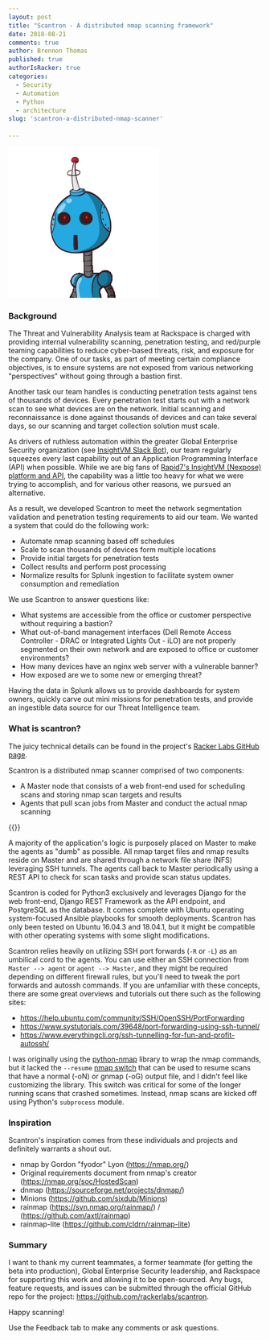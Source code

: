 ```yaml
---
layout: post
title: "Scantron - A distributed nmap scanning framework"
date: 2018-08-21
comments: true
author: Brennon Thomas
published: true
authorIsRacker: true
categories:
  - Security
  - Automation
  - Python
  - architecture
slug: 'scantron-a-distributed-nmap-scanner' 

---
```

![scantron robot](scantron_300x300.jpg)

### Background

The Threat and Vulnerability Analysis team at Rackspace is charged with
providing internal vulnerability scanning, penetration testing, and red/purple
teaming capabilities to reduce cyber-based threats, risk, and exposure for the
company.  One of our tasks, as part of meeting certain compliance objectives,
is to ensure systems are not exposed from various networking "perspectives"
without going through a bastion first.

<!--more-->

Another task our team handles is conducting penetration tests against tens of
thousands of devices.  Every penetration test starts out with a network scan to
see what devices are on the network.  Initial scanning and reconnaissance is
done against thousands of devices and can take several days, so our scanning
and target collection solution must scale.

As drivers of ruthless automation within the greater Global Enterprise Security
organization (see [InsightVM Slack Bot](https://developer.rackspace.com/blog/insightvm-nexpose-slackbot/)),
our team regularly squeezes every last capability out of an Application
Programming Interface (API) when possible.  While we are big fans of
[Rapid7's InsightVM (Nexpose) platform and API](https://www.rapid7.com/resources/rackspace-automates-and-scales-with-rapid7/),
the capability was a little too heavy for what we were trying to accomplish,
and for various other reasons, we pursued an alternative.

As a result, we developed Scantron to meet the network segmentation validation
and penetration testing requirements to aid our team.  We wanted a system that
could do the following work:

* Automate nmap scanning based off schedules
* Scale to scan thousands of devices form multiple locations
* Provide initial targets for penetration tests
* Collect results and perform post processing
* Normalize results for Splunk ingestion to facilitate system owner consumption
and remediation

We use Scantron to answer questions like:

* What systems are accessible from the office or customer perspective without
requiring a bastion?
* What out-of-band management interfaces (Dell Remote Access Controller - DRAC
or Integrated Lights Out - iLO) are not properly segmented on their own network
and are exposed to office or customer environments?
* How many devices have an nginx web server with a vulnerable banner?
* How exposed are we to some new or emerging threat?

Having the data in Splunk allows us to provide dashboards for system owners,
quickly carve out mini missions for penetration tests, and provide an ingestible
data source for our Threat Intelligence team.

### What is scantron?

The juicy technical details can be found in the project's
[Racker Labs GitHub page](https://github.com/rackerlabs/scantron).

Scantron is a distributed nmap scanner comprised of two components:

* A Master node that consists of a web front-end used for scheduling scans and
storing nmap scan targets and results
* Agents that pull scan jobs from Master and conduct the actual nmap scanning

{{<image src="scantron_architecture_overview.png" title="" alt="">}}

A majority of the application's logic is purposely placed on Master to make the
agents as "dumb" as possible.  All nmap target files and nmap results reside on
Master and are shared through a network file share (NFS) leveraging SSH tunnels.
The agents call back to Master periodically using a REST API to check for scan
tasks and provide scan status updates.

Scantron is coded for Python3 exclusively and leverages Django for the web
front-end, Django REST Framework as the API endpoint, and PostgreSQL as the
database.  It comes complete with Ubuntu operating system-focused Ansible playbooks for smooth
deployments.  Scantron has only been tested on Ubuntu 16.04.3 and 18.04.1, but
it might be compatible with other operating systems with some slight modifications.

Scantron relies heavily on utilizing SSH port forwards (`-R` or `-L`) as an
umbilical cord to the agents.  You can use either an SSH connection from `Master --> agent`
or `agent --> Master`, and they might be required depending on different
firewall rules, but you'll need to tweak the port forwards and autossh commands.
If you are unfamiliar with these concepts, there are some great overviews and
tutorials out there such as the following sites:

* <https://help.ubuntu.com/community/SSH/OpenSSH/PortForwarding>
* <https://www.systutorials.com/39648/port-forwarding-using-ssh-tunnel/>
* <https://www.everythingcli.org/ssh-tunnelling-for-fun-and-profit-autossh/>

I was originally using the [python-nmap](https://xael.org/pages/python-nmap-en.html)
library to wrap the nmap commands, but it lacked the `--resume`
[nmap switch](https://nmap.org/book/man-output.html) that can be used to resume
scans that have a normal (-oN) or gnmap (-oG) output file, and I didn't feel
like customizing the library.  This switch was critical for some of the longer
running scans that crashed sometimes.  Instead, nmap scans are kicked off using
Python's `subprocess` module.

### Inspiration

Scantron's inspiration comes from these individuals and projects and definitely
warrants a shout out.

* nmap by Gordon "fyodor" Lyon (<https://nmap.org/>)
* Original requirements document from nmap's creator (<https://nmap.org/soc/HostedScan>)
* dnmap (<https://sourceforge.net/projects/dnmap/>)
* Minions (<https://github.com/sixdub/Minions>)
* rainmap (<https://svn.nmap.org/rainmap/>) / (<https://github.com/axtl/rainmap>)
* rainmap-lite (<https://github.com/cldrn/rainmap-lite>)

### Summary

I want to thank my current teammates, a former teammate (for getting the beta
into production), Global Enterprise Security leadership, and Rackspace for
supporting this work and allowing it to be open-sourced.  Any bugs, feature
requests, and issues can be submitted through the official GitHub repo for the
project: <https://github.com/rackerlabs/scantron>.

Happy scanning!

Use the Feedback tab to make any comments or ask questions.
